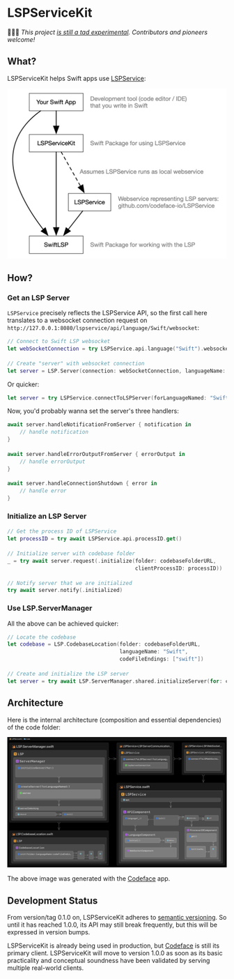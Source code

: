 # LSPServiceKit

👩🏻‍🚀 *This project [is still a tad experimental](#development-status). Contributors and pioneers welcome!*

## What?

LSPServiceKit helps Swift apps use [LSPService](https://github.com/codeface-io/LSPService):

![Context](Documentation/Context_Diagram.jpg)

## How?

### Get an LSP Server

`LSPService` precisely reflects the LSPService API, so the first call here translates to a websocket connection request on `http://127.0.0.1:8080/lspservice/api/language/Swift/websocket`:

```swift
// Connect to Swift LSP websocket
let webSocketConnection = try LSPService.api.language("Swift").websocket.connectToLSPWebSocket()

// Create "server" with websocket connection
let server = LSP.Server(connection: webSocketConnection, languageName: "Swift")
```

Or quicker:

```swift
let server = try LSPService.connectToLSPServer(forLanguageNamed: "Swift")
```

Now, you'd probably wanna set the server's three handlers:

```swift
await server.handleNotificationFromServer { notification in
    // handle notification
}
            
await server.handleErrorOutputFromServer { errorOutput in
    // handle errorOutput
}

await server.handleConnectionShutdown { error in
    // handle error
}
```

### Initialize an LSP Server

```swift
// Get the process ID of LSPService
let processID = try await LSPService.api.processID.get()

// Initialize server with codebase folder
_ = try await server.request(.initialize(folder: codebaseFolderURL, 
                                         clientProcessID: processID))

// Notify server that we are initialized
try await server.notify(.initialized)
```

### Use LSP.ServerManager

All the above can be achieved quicker:

```swift
// Locate the codebase
let codebase = LSP.CodebaseLocation(folder: codebaseFolderURL,
                                    languageName: "Swift",
                                    codeFileEndings: ["swift"])

// Create and initialize the LSP server
let server = try await LSP.ServerManager.shared.initializeServer(for: codebase)
```

## Architecture

Here is the internal architecture (composition and essential dependencies) of the code folder:

![](Documentation/architecture.png)

The above image was generated with the [Codeface](https://www.codeface.io) app.

## Development Status

From version/tag 0.1.0 on, LSPServiceKit adheres to [semantic versioning](https://semver.org). So until it has reached 1.0.0, its API may still break frequently, but this will be expressed in version bumps.

LSPServiceKit is already being used in production, but [Codeface](https://codeface.io) is still its primary client. LSPServiceKit will move to version 1.0.0 as soon as its basic practicality and conceptual soundness have been validated by serving multiple real-world clients.